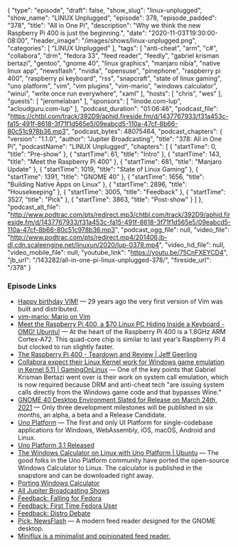 {
  "type": "episode",
  "draft": false,
  "show_slug": "linux-unplugged",
  "show_name": "LINUX Unplugged",
  "episode": 378,
  "episode_padded": "378",
  "title": "All in One Pi",
  "description": "Why we think the new Raspberry Pi 400 is just the beginning.",
  "date": "2020-11-03T19:30:00-08:00",
  "header_image": "/images/shows/linux-unplugged.png",
  "categories": [
    "LINUX Unplugged"
  ],
  "tags": [
    "anti-cheat",
    "arm",
    "c#",
    "collabora",
    "drm",
    "fedora 33",
    "feed reader",
    "feedly",
    "gabriel krisman bertazi",
    "gentoo",
    "gnome 40",
    "linux graphics",
    "manjaro nibia",
    "native linux app",
    "newsflash",
    "nvidia",
    "opensuse",
    "pinephone",
    "raspberry pi 400",
    "raspberry pi keyboard",
    "rss",
    "snapcraft",
    "state of linux gaming",
    "uno platform",
    "vim",
    "vim plugins",
    "vim-mario",
    "windows calculator",
    "winui",
    "write once run everywhere",
    "xaml"
  ],
  "hosts": [
    "chris",
    "wes"
  ],
  "guests": [
    "jeromelaban"
  ],
  "sponsors": [
    "linode.com-lup",
    "acloudguru.com-lup"
  ],
  "podcast_duration": "01:06:46",
  "podcast_file": "https://chtbl.com/track/392D9/aphid.fireside.fm/d/1437767933/f31a453c-fa15-491f-8618-3f71f1d565e5/09eabcd5-110a-47cf-8b66-80c51c978b36.mp3",
  "podcast_bytes": 48075464,
  "podcast_chapters": {
    "version": "1.1.0",
    "author": "Jupiter Broadcasting",
    "title": "378: All in One Pi",
    "podcastName": "LINUX Unplugged",
    "chapters": [
      {
        "startTime": 0,
        "title": "Pre-show"
      },
      {
        "startTime": 61,
        "title": "Intro"
      },
      {
        "startTime": 143,
        "title": "Meet the Raspberry Pi 400"
      },
      {
        "startTime": 681,
        "title": "Manjaro Update"
      },
      {
        "startTime": 1019,
        "title": "State of Linux Gaming"
      },
      {
        "startTime": 1391,
        "title": "GNOME 40"
      },
      {
        "startTime": 1656,
        "title": "Building Native Apps on Linux"
      },
      {
        "startTime": 2896,
        "title": "Housekeeping"
      },
      {
        "startTime": 3005,
        "title": "Feedback"
      },
      {
        "startTime": 3527,
        "title": "Pick"
      },
      {
        "startTime": 3863,
        "title": "Post-show"
      }
    ]
  },
  "podcast_alt_file": "http://www.podtrac.com/pts/redirect.mp3/chtbl.com/track/392D9/aphid.fireside.fm/d/1437767933/f31a453c-fa15-491f-8618-3f71f1d565e5/09eabcd5-110a-47cf-8b66-80c51c978b36.mp3",
  "podcast_ogg_file": null,
  "video_file": "http://www.podtrac.com/pts/redirect.mp4/201406.jb-dl.cdn.scaleengine.net/linuxun/2020/lup-0378.mp4",
  "video_hd_file": null,
  "video_mobile_file": null,
  "youtube_link": "https://youtu.be/75CnFXEYCD4",
  "jb_url": "/143282/all-in-one-pi-linux-unplugged-378/",
  "fireside_url": "/378"
}


### Episode Links

  * [Happy birthday VIM!](https://groups.google.com/g/vim_dev/c/u9CpigzkJb4?pli=1 "Happy birthday VIM!") — 29 years ago the very first version of Vim was built and distributed.
  * [vim-mario: Mario on Vim](https://github.com/rbtnn/vim-mario "vim-mario: Mario on Vim")
  * [Meet the Raspberry Pi 400, a $70 Linux PC Hiding Inside a Keyboard - OMG! Ubuntu!](https://www.omgubuntu.co.uk/2020/11/raspberry-pi-400-specs-buy "Meet the Raspberry Pi 400, a $70 Linux PC Hiding Inside a Keyboard - OMG! Ubuntu!") — At the heart of the Raspberry Pi 400 is a 1.8GHz ARM Cortex-A72. This quad-core chip is similar to last year’s Raspberry Pi 4 but clocked to run slightly faster.
  * [The Raspberry Pi 400 - Teardown and Review | Jeff Geerling](https://www.jeffgeerling.com/blog/2020/raspberry-pi-400-teardown-and-review "The Raspberry Pi 400 - Teardown and Review | Jeff Geerling")
  * [Collabora expect their Linux Kernel work for Windows game emulation in Kernel 5.11 | GamingOnLinux](https://www.gamingonlinux.com/2020/10/collabora-expect-their-linux-kernel-work-for-windows-game-emulation-in-kernel-5-11 "Collabora expect their Linux Kernel work for Windows game emulation in Kernel 5.11 | GamingOnLinux") — One of the key points that Gabriel Krisman Bertazi went over is their work on system call emulation, which is now required because DRM and anti-cheat tech "are issuing system calls directly from the Windows game code and that bypasses Wine."
  * [GNOME 40 Desktop Environment Slated for Release on March 24th, 2021](https://9to5linux.com/gnome-40-desktop-environment-slated-for-release-on-march-24th-2021 "GNOME 40 Desktop Environment Slated for Release on March 24th, 2021") — Only three development milestones will be published in six months, an alpha, a beta and a Release Candidate.
  * [Uno Platform](https://platform.uno/ "Uno Platform") — The first and only UI Platform for single-codebase applications for Windows, WebAssembly, iOS, macOS, Android and Linux.
  * [Uno Platform 3.1 Released](https://www.infoq.com/news/2020/10/uno-plaftorm-3-1-released/ "Uno Platform 3.1 Released")
  * [The Windows Calculator on Linux with Uno Platform | Ubuntu](https://ubuntu.com/blog/the-windows-calculator-on-linux-with-uno-platform "The Windows Calculator on Linux with Uno Platform | Ubuntu") — The good folks in the Uno Platform community have ported the open-source Windows Calculator to Linux. The calculator is published in the snapstore and can be downloaded right away.
  * [Porting Windows Calculator](https://github.com/unoplatform/uno/blob/master/doc/blog/201906-porting-windows-calculator.md "Porting Windows Calculator")
  * [All Jupiter Broadcasting Shows](https://feed.jupiter.zone/allshows "All Jupiter Broadcasting Shows")
  * [Feedback: Falling for Fedora](https://slexy.org/view/s20w9VbEWG "Feedback: Falling for Fedora")
  * [Feedback: First Time Fedora User](https://slexy.org/view/s20nopx5GQ "Feedback: First Time Fedora User")
  * [Feedback: Distro Debate](https://slexy.org/view/s2RlHHh1wb "Feedback: Distro Debate")
  * [Pick: NewsFlash](https://flathub.org/apps/details/com.gitlab.newsflash "Pick: NewsFlash") — A modern feed reader designed for the GNOME desktop.
  * [Miniflux is a minimalist and opinionated feed reader.](https://miniflux.app/index.html "Miniflux is a minimalist and opinionated feed reader.")


